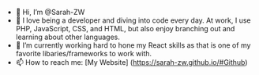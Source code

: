 - 👋 Hi, I’m @Sarah-ZW
- 👀 I love being a developer and diving into code every day.  At work, I use PHP, JavaScript, CSS, and HTML, but also enjoy branching out and learning about other languages.
- 🌱 I’m currently working hard to hone my React skills as that is one of my favorite libaries/frameworks to work with.
- 📫 How to reach me: [My Website] (https://sarah-zw.github.io/#Github)

<!---
Sarah-ZW/Sarah-ZW is a ✨ special ✨ repository because its `README.md` (this file) appears on your GitHub profile.
You can click the Preview link to take a look at your changes.
--->
